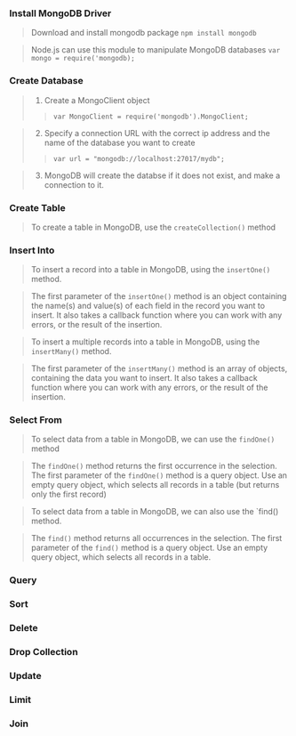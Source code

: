 ### Install MongoDB Driver
> Download and install mongodb package
`npm install mongodb`

> Node.js can use this module to manipulate MongoDB databases
`var mongo = require('mongodb);`

### Create Database
> 1. Create a MongoClient object
>> `var MongoClient = require('mongodb').MongoClient;`

> 2. Specify a connection URL with the correct ip address and the name of the database you want to create
>> `var url = "mongodb://localhost:27017/mydb";`

> 3. MongoDB will create the databse if it does not exist, and make a connection to it.

### Create Table
> To create a table in MongoDB, use the `createCollection()` method

### Insert Into
> To insert a record into a table in MongoDB, using the `insertOne()` method.

> The first parameter of the `insertOne()` method is an object containing the name(s) and value(s) of each field in the record you want to insert. It also takes a callback function where you can work with any errors, or the result of the insertion.

> To insert a multiple records into a table in MongoDB, using the `insertMany()` method.

> The first parameter of the `insertMany()` method is an array of objects, containing the data you want to insert. It also takes a callback function where you can work with any errors, or the result of the insertion.

### Select From
> To select data from a table in MongoDB, we can use the `findOne()` method

> The `findOne()` method returns the first occurrence in the selection. The first parameter of the `findOne()` method is a query object. Use an empty query object, which selects all records in a table (but returns only the first record)

> To select data from a table in MongoDB, we can also use the `find() method.

> The `find()` method returns all occurrences in the selection. The first parameter of the `find()` method is a query object. Use an empty query object, which selects all records in a table.

### Query

### Sort

### Delete


### Drop Collection

### Update


### Limit


### Join
